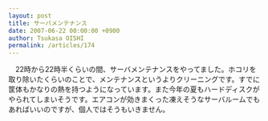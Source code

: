 ```yaml
---
layout: post
title: サーバメンテナンス
date: 2007-06-22 00:00:00 +0900
author: Tsukasa OISHI
permalink: /articles/174
---
```


　22時から22時半くらいの間、サーバメンテナンスをやってました。ホコリを取り除いたくらいのことで、メンテナンスというよりクリーニングです。すでに筐体もかなりの熱を持つようになっています。また今年の夏もハードディスクがやられてしまいそうです。エアコンが効きまくった凍えそうなサーバルームでもあればいいのですが、個人ではそうもいきません。

